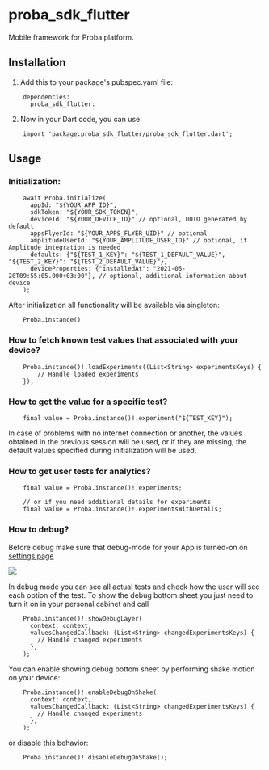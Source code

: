 # proba_sdk_flutter

Mobile framework for Proba platform.

## Installation

1. Add this to your package's pubspec.yaml file:
```
    dependencies:
      proba_sdk_flutter:
```

2. Now in your Dart code, you can use:
```
    import 'package:proba_sdk_flutter/proba_sdk_flutter.dart';
```

## Usage


### Initialization:

```
    await Proba.initialize(
      appId: "${YOUR_APP_ID}",
      sdkToken: "${YOUR_SDK_TOKEN}",
      deviceId: "${YOUR_DEVICE_ID}" // optional, UUID generated by default
      appsFlyerId: "${YOUR_APPS_FLYER_UID}" // optional
      amplitudeUserId: "${YOUR_AMPLITUDE_USER_ID}" // optional, if Amplitude integration is needed
      defaults: {"${TEST_1_KEY}": "${TEST_1_DEFAULT_VALUE}", "${TEST_2_KEY}": "${TEST_2_DEFAULT_VALUE}"},
      deviceProperties: {"installedAt": "2021-05-20T09:55:05.000+03:00"}, // optional, additional information about device
    );
```

After initialization all functionality will be available via singleton:

```
    Proba.instance()
```

### How to fetch known test values that associated with your device?

```
    Proba.instance()!.loadExperiments((List<String> experimentsKeys) {
        // Handle loaded experiments
    });
```

### How to get the value for a specific test?

```
    final value = Proba.instance()!.experiment("${TEST_KEY}");
```

In case of problems with no internet connection or another, the values obtained in the previous session will be used, or if they are missing, the default values specified during initialization will be used.

### How to get user tests for analytics?

```
    final value = Proba.instance()!.experiments;
    
    // or if you need additional details for experiments
    final value = Proba.instance()!.experimentsWithDetails;

```

### How to debug?

Before debug make sure that debug-mode for your App is turned-on on [settings page](https://platform.proba.ai/ab/settings)

  ![](https://imgproxy.proba.ai/9ACImnEbmsO822dynjTjcC_B8aXzbbpPQsOgop2PlBs//aHR0cHM6Ly9hcHBib29zdGVyLWNsb3VkLnMzLmV1LWNlbnRyYWwtMS5hbWF6b25hd3MuY29tLzk0N2M5NzdmLTAwY2EtNDA1Yi04OGQ4LTAzOTM4ZjY4OTAzYi5wbmc.png)

In debug mode you can see all actual tests and check how the user will see each option of the test.
To show the debug bottom sheet you just need to turn it on in your personal cabinet and call

```
    Proba.instance()!.showDebugLayer(
      context: context,
      valuesChangedCallback: (List<String> changedExperimentsKeys) {
        // Handle changed experiments
      },
    );
```

You can enable showing debug bottom sheet by performing shake motion on your device:

```
    Proba.instance()!.enableDebugOnShake(
      context: context,
      valuesChangedCallback: (List<String> changedExperimentsKeys) {
        // Handle changed experiments
      },
    );
```

or disable this behavior:

```
    Proba.instance()!.disableDebugOnShake();
```
